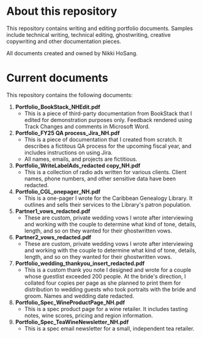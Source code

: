 # About this repository 
This repository contains writing and editing portfolio documents. Samples include technical writing, technical editing, ghostwriting, creative copywriting and other documentation pieces. 

All documents created and owned by Nikki HoSang. 

# Current documents
This repository contains the following documents: 
1. **Portfolio_BookStack_NHEdit.pdf** 
   - This is a piece of third-party documentation from BookStack that I edited for demonstration purposes only. Feedback rendered using Track Changes and comments in Microsoft Word. 
2. **Portfolio_FY25 QA process_Jira_NH.pdf**
   - This is a piece of documentation that I created from scratch. It describes a fictitous QA process for the upcoming fiscal year, and includes instructions on using Jira.
   - All names, emails, and projects are fictitious.
3. **Portfolio_WriteLabelAds_redacted copy_NH.pdf**
   - This is a collection of radio ads written for various clients. Client names, phone numbers, and other sensitive data have been redacted.
5. **Portfolio_CGL_onepager_NH.pdf**
   - This is a one-pager I wrote for the Caribbean Genealogy Library. It outlines and sells their services to the Library's patron population.
6. **Partner1_vows_redacted.pdf**
     - These are custom, private wedding vows I wrote after interviewing and working with the couple to determine what kind of tone, details, length, and so on they wanted for their ghostwritten vows.
7. **Partner2_vows_redacted.pdf**
     - These are custom, private wedding vows I wrote after interviewing and working with the couple to determine what kind of tone, details, length, and so on they wanted for their ghostwritten vows.
8. **Portfolio_wedding_thankyou_insert_redacted.pdf**
     - This is a custom thank you note I designed and wrote for a couple whose guestlist exceeded 200 people. At the bride's direction, I collated four copies per page as she planned to print them for distribution to wedding guests who took portraits with the bride and groom. Names and wedding date redacted. 
9. **Portfolio_Spec_WineProductPage_NH.pdf**
   - This is a spec product page for a wine retailer. It includes tasting notes, wine scores, pricing and region information. 
10. **Portfolio_Spec_TeaWineNewsletter_NH.pdf**
    - This is a spec email newsletter for a small, independent tea retailer. 
